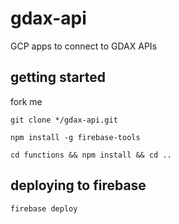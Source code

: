 # gdax-api
GCP apps to connect to GDAX APIs

## getting started

fork me

`git clone */gdax-api.git`

`npm install -g firebase-tools`

`cd functions && npm install && cd ..`

## deploying to firebase

`firebase deploy`
